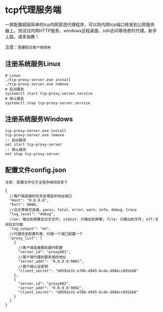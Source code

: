 # **tcp代理服务端**

一款配置超级简单的tcp内网穿透代理程序，可以将内网tcp端口转发到公网服务器上。测试过内网HTTP服务、windows远程桌面、ssh访问等场景的代理。新手上路，请多指教！

注意：`需要配合客户端使用`

## 注册系统服务Linux

```
# Linux
./tcp-proxy-server.exe install
./tcp-proxy-server.exe remove
# 启动服务
systemctl start tcp-proxy-server.service
# 停止服务
systemctl stop tcp-proxy-server.service

```

## 注册系统服务Windows

```
tcp-proxy-server.exe install
tcp-proxy-server.exe remove
:: 启动服务
net start tcp-proxy-server
:: 停止服务
net stop tcp-proxy-server

```

## 配置文件config.json

`注意: 配置文件位于主程序相同目录下`

```json5
{
  //客户端连接的任务处理监听地址端口
  "Host": "0.0.0.0",
  "Port": 9000,
  //日志等级可选值，panic、fatal、error、warn、info、debug、trace
  "log_level": "debug",
  //on: 输出到屏幕及日志文件; stdout: 只输出到屏幕; file: 只输出到文件; off:关闭日志功能
  "log_output": "on",
  //代理信息配置列表，代理一个端口配置一个
  "proxy_list": [
    {
      //客户端连接服务器时配置
      "server_id": "proxy001",
      //客户端代理到服务端的地址
      "server_addr": "0.0.0.0:9001",
      //客户端认证密钥
      "client_secret": "d0592e31-e70b-4945-bcde-d886cc092eb0"
    },
    {
      "server_id": "proxy002",
      "server_addr": "0.0.0.0:9002",
      "client_secret": "d0592e31-e70b-4945-bcde-d886cc092eb0"
    }
  ]
}
```

